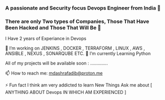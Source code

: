 
   ### A passionate and Security focus Devops Engineer from India 👋
### There are only Two types of Companies, Those That Have Been Hacked and Those That Will Be 🤔 


I Have 2 years of Experiance in Devops


🔭 I’m working on JENKINS , DOCKER , TERRAFORM , LINUX , AWS , ANSIBLE , NEXUS , SONARQUBE ETC. 
🌱 I’m currently Learning Python

All of my projects will be available soon : ..............

📫 How to reach me: mdashrafadib@proton.me


⚡ Fun fact I think am very addicted to learn New Things
Ask me about [ ANYTHING ABOUT Devops IN WHICH AM EXPERIENCED ]
<!--
**mdashrafadib/mdashrafadib** is a ✨ _special_ ✨ repository because its `README.md` (this file) appears on your GitHub profile.
Here are some ideas to get you started:

- 🔭 I’m currently working on ...
- 🌱 I’m currently learning ...
- 👯 I’m looking to collaborate on ...
- 🤔 I’m looking for help with ...
- 💬 Ask me about ...
- 📫 How to reach me: ...
- 😄 Pronouns: ...
- ⚡ Fun fact: ...
-->

